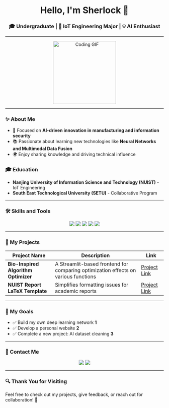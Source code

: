 <h1 align="center">Hello, I'm Sherlock 👋</h1>
<h3 align="center">🎓 Undergraduate | 🚀 IoT Engineering Major | 💡 AI Enthusiast</h3>

---

<p align="center">
  <img src="https://media.giphy.com/media/L8K62iTDkzGX6/giphy.gif" width="200" alt="Coding GIF">
</p>

---

### ✨ About Me
- 🧠 Focused on **AI-driven innovation in manufacturing and information security**  
- 📚 Passionate about learning new technologies like **Neural Networks and Multimodal Data Fusion**  
- 🌍 Enjoy sharing knowledge and driving technical influence  

### 🎓 Education
- **Nanjing University of Information Science and Technology (NUIST)** - IoT Engineering  
- **South East Technological University (SETU)** - Collaborative Program  

---

### 🛠 Skills and Tools
<p align="center">
  <img src="https://img.shields.io/badge/Python-3776AB?style=for-the-badge&logo=python&logoColor=white">
  <img src="https://img.shields.io/badge/Java-007396?style=for-the-badge&logo=java&logoColor=white">
  <img src="https://img.shields.io/badge/SQL-4479A1?style=for-the-badge&logo=postgresql&logoColor=white">
  <img src="https://img.shields.io/badge/C++-00599C?style=for-the-badge&logo=cplusplus&logoColor=white">
  <img src="https://img.shields.io/badge/Streamlit-FF4B4B?style=for-the-badge&logo=streamlit&logoColor=white">
</p>

---

### 🚀 My Projects
| Project Name             | Description                                                             | Link                                              |
|--------------------------|-------------------------------------------------------------------------|---------------------------------------------------|
| **Bio-Inspired Algorithm Optimizer** | A Streamlit-based frontend for comparing optimization effects on various functions | [Project Link](https://github.com/Sherlock0129/Stream) |
| **NUIST Report LaTeX Template**      | Simplifies formatting issues for academic reports                             | [Project Link](https://github.com/Sherlock0129/NUISTReportChinese) |

---

### 🌟 My Goals
- ✅ Build my own deep learning network **1**  
- ✅ Develop a personal website **2**  
- ✅ Complete a new project: AI dataset cleaning **3**  

---

### 🤝 Contact Me
<p align="center">
  <a href="mailto:2025352914@qq.com"><img src="https://img.shields.io/badge/Email-D14836?style=for-the-badge&logo=gmail&logoColor=white"></a>
  <a href="#"><img src="https://img.shields.io/badge/WeChat-SherlockFormalin-07C160?style=for-the-badge&logo=wechat&logoColor=white"></a>
</p>

---

### 🔍 Thank You for Visiting
Feel free to check out my projects, give feedback, or reach out for collaboration! 🙌
